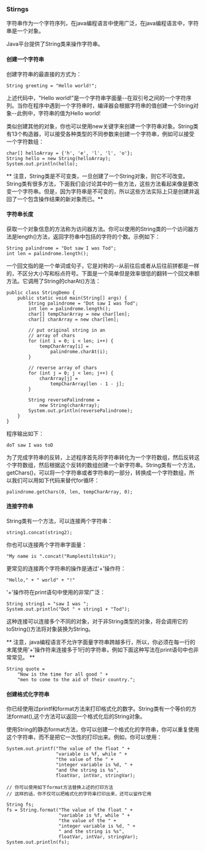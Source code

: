 ### Stirngs

字符串作为一个字符序列，在java编程语言中使用广泛，在java编程语言中，字符串是一个对象。

Java平台提供了String类来操作字符串。

#### 创建一个字符串

创建字符串的最直接的方式为：

```
String greeting = "Hello world!";

```

上述代码中，"Hello world!"是一个字符串字面量--在双引号之间的一个字符序列。当你在程序中遇到一个字符串时，编译器会根据字符串的值创建一个String对象--此例中，字符串的值为Hello world!


类似创建其他的对象，你也可以使用new关键字来创建一个字符串对象。String类有13个构造器，可以接受各种类型的不同参数来创建一个字符串，例如可以接受一个字符数组：

```
char[] helloArray = {'h', 'e', 'l', 'l', 'o'};
String hello = new String(helloArray);
System.out.println(hello);

```

** 注意，String类是不可变类，一旦创建了一个String对象，则它不可改变。String类有很多方法，下面我们会讨论其中的一些方法，这些方法看起来像是要改变一个字符串。但是，因为字符串是不可变的，所以这些方法实际上只是创建并返回了一个包含操作结果的新对象而已。**

#### 字符串长度

获取一个对象信息的方法称为访问器方法。你可以使用的String类的一个访问器方法是length()方法，返回字符串中包括的字符的个数。示例如下：

```
String palindrome = "Dot saw I was Tod";
int len = palindrome.length();

```


一个回文指的是一个单词或句子，它是对称的--从前往后或者从后往前拼都是一样的，不区分大小写和标点符号。下面是一个简单但是效率很低的翻转一个回文串额方法。它调用了String的charAt()方法：

```
public class StringDemo {
    public static void main(String[] args) {
        String palindrome = "Dot saw I was Tod";
        int len = palindrome.length();
        char[] tempCharArray = new char[len];
        char[] charArray = new char[len];
        
        // put original string in an 
        // array of chars
        for (int i = 0; i < len; i++) {
            tempCharArray[i] = 
                palindrome.charAt(i);
        } 
        
        // reverse array of chars
        for (int j = 0; j < len; j++) {
            charArray[j] =
                tempCharArray[len - 1 - j];
        }
        
        String reversePalindrome =
            new String(charArray);
        System.out.println(reversePalindrome);
    }
}

```


程序输出如下：

```
doT saw I was toD

```

为了完成字符串的反转，上述程序首先将字符串转化为一个字符数组，然后反转这个字符数组，然后根据这个反转的数组创建一个新字符串。String类有一个方法，getChars()，可以将一个字符串或者字符串的一部分，转换成一个字符数组，所以我们可以用如下代码来替代for循环：

```
palindrome.getChars(0, len, tempCharArray, 0);

```


#### 连接字符串

String类有一个方法，可以连接两个字符串：

```
string1.concat(string2); 

```

你也可以连接两个字符串字面量：

```
"My name is ".concat("Rumplestiltskin");

```

更常见的连接两个字符串的操作是通过'+'操作符：

```
"Hello," + " world" + "!"

```

'+'操作符在print语句中使用的非常广泛：

```
String string1 = "saw I was ";
System.out.println("Dot " + string1 + "Tod");

```

这种连接可以连接多个不同的对象，对于非String类型的对象，将会调用它的toString()方法将对象装换为String。

** 注意，java编程语言不允许字面量字符串跨越多行，所以，你必须在每一行的末尾使用'+'操作符来连接多于1行的字符串，例如下面这种写法在print语句中也非常常见。 **

```
String quote = 
    "Now is the time for all good " +
    "men to come to the aid of their country.";

```


#### 创建格式化字符串

你已经使用过printf和format方法来打印格式化的数字。String类有一个等价的方法format(),这个方法可以返回一个格式化后的String对象。

使用String的静态format方法，你可以创建一个格式化的字符串，你可以重复使用这个字符串，而不是把它一次性的打印出来。例如，你可以使用：

```
System.out.printf("The value of the float " +
                  "variable is %f, while " +
                  "the value of the " + 
                  "integer variable is %d, " +
                  "and the string is %s", 
                  floatVar, intVar, stringVar); 
                  
// 你可以使用如下format方法替换上述的打印方法
// 这样的话，你不仅可以把格式化的字符串打印出来，还可以留作它用

String fs;
fs = String.format("The value of the float " +
                   "variable is %f, while " +
                   "the value of the " + 
                   "integer variable is %d, " +
                   " and the string is %s",
                   floatVar, intVar, stringVar);
System.out.println(fs);


```































